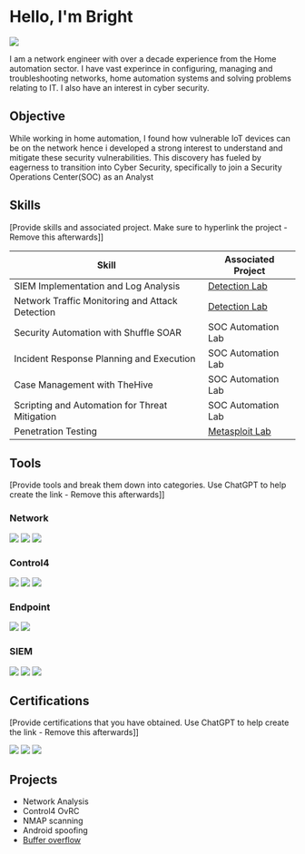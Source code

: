 # Hello, I'm Bright 
<a href="https://linkedin.com/in/bright-nwaobilor-profile0012"><img src="https://img.shields.io/badge/-LinkedIn-0072b1?&style=for-the-badge&logo=linkedin&logoColor=white" /></a>

I am a network engineer with over a decade experience from the Home automation sector. I have vast experince in configuring, managing and troubleshooting networks, home automation systems and solving problems relating to IT. I also have an interest in cyber security.

## Objective

While working in home automation, I found how vulnerable IoT devices can be on the network hence i developed a strong interest to understand and mitigate these security vulnerabilities. This discovery has fueled by eagerness to transition into Cyber Security, specifically to join a Security Operations Center(SOC) as an Analyst

## Skills
[Provide skills and associated project. Make sure to hyperlink the project - Remove this afterwards]]

| Skill                                         | Associated Project         |
|-----------------------------------------------|----------------------------|
| SIEM Implementation and Log Analysis          | <a href="https://google.com">Detection Lab</a>|
| Network Traffic Monitoring and Attack Detection | <a href="https://google.com">Detection Lab</a>|
| Security Automation with Shuffle SOAR         | SOC Automation Lab|
| Incident Response Planning and Execution      | SOC Automation Lab|
| Case Management with TheHive                  | SOC Automation Lab|
| Scripting and Automation for Threat Mitigation | SOC Automation Lab|
| Penetration Testing                           | <a href="https://github.com/bundemccoy/buffer-overflow.git">Metasploit Lab</a>  |

## Tools
[Provide tools and break them down into categories. Use ChatGPT to help create the link - Remove this afterwards]]

### Network
<div>
    <img src="https://img.shields.io/badge/-Wireshark-1679A7?&style=for-the-badge&logo=Wireshark&logoColor=white" />
    <img src="https://img.shields.io/badge/-Suricata-EF3B2D?&style=for-the-badge&logo=Suricata&logoColor=white" />
    <img src="https://img.shields.io/badge/-Zeek-777BB4?&style=for-the-badge&logo=Zeek&logoColor=white" />
</div>

### Control4 
<div>
    <img src="https://img.shields.io/badge/-Control4-E5002C?&style=for-the-badge&logo=Control4&logoColor=white" />
    <img src="https://img.shields.io/badge/-Control4-E5002C?&style=for-the-badge&logo=Control4&logoColor=white" />
    <img src="https://img.shields.io/badge/-Control4-E5002C?&style=for-the-badge&logo=Control4&logoColor=white" />

</div>


### Endpoint
<div>
    <img src="https://img.shields.io/badge/-Microsoft_Defender_for_Endpoint-00A4EF?&style=for-the-badge&logo=Microsoft&logoColor=white" />
    <img src="https://img.shields.io/badge/-Velociraptor-4B275F?&style=for-the-badge&logo=Velociraptor&logoColor=white" />
</div>

### SIEM
<div>
    <img src="https://img.shields.io/badge/-Microsoft_Sentinel-0078D4?&style=for-the-badge&logo=Microsoft&logoColor=white" />
    <img src="https://img.shields.io/badge/-Splunk-000000?&style=for-the-badge&logo=Splunk&logoColor=white" />
    <img src="https://img.shields.io/badge/-Elastic-005571?&style=for-the-badge&logo=Elastic&logoColor=white" />
</div>

## Certifications
[Provide certifications that you have obtained. Use ChatGPT to help create the link - Remove this afterwards]]
<div>
<img src="https://img.shields.io/badge/-Security%2B-FF0000?&style=for-the-badge&logo=CompTIA&logoColor=white" />
<img src="https://img.shields.io/badge/-Network%2B-007ACC?&style=for-the-badge&logo=CompTIA&logoColor=white" />
<img src="https://img.shields.io/badge/-A%2B-4D4D4D?&style=for-the-badge&logo=CompTIA&logoColor=white" />
</div>

## Projects
- Network Analysis
- Control4 OvRC
- NMAP scanning
- Android spoofing
- <a href="https://github.com/bundemccoy/buffer-overflow.git">Buffer overflow</a> 
